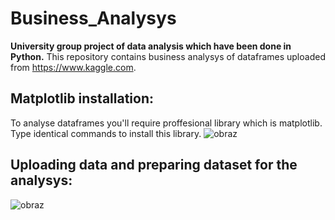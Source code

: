 # Business_Analysys
**University group project of data analysis which have been done in Python.**
This repository contains business analysys of dataframes uploaded from https://www.kaggle.com.

## Matplotlib installation: 

To analyse dataframes you'll require proffesional library which is matplotlib. Type identical commands to install this library.
![obraz](https://user-images.githubusercontent.com/77791657/172053226-c57ea2dc-165e-40d9-8e0b-cab537b83770.png)

## Uploading data and preparing dataset for the analysys:

![obraz](https://user-images.githubusercontent.com/77791657/172059360-be30a88b-e3f6-4596-adb8-9ae03620d463.png)

